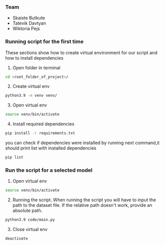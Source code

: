 ### Team
- Skaiste Butkute
- Tatevik Davtyan
- Wiktoria Pejs

### Running script for the first time
These sections show how to create virtual environment for
our script and how to install dependencies
1. Open folder in terminal
```bash
cd <root_folder_of_project>/
```
2. Create virtual env
```bash
python3.9 -m venv venv/
```
3. Open virtual env
```bash
source venv/bin/activate
```
4. Install required dependencies
```bash
pip install -r requirements.txt
```
you can check if dependencies were installed by running next
command,it should print list with installed dependencies
```bash
pip list
```

### Run the script for a selected model
1. Open virtual env
```bash
source venv/bin/activate
```
2. Running the script.
When running the script you will have to input the path to the dataset file. If the relative path doesn't work, provide an absolute path.
```bash
python3.9 code/main.py
```
3. Close virtual env
```bash
deactivate
```